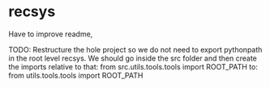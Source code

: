 # recsys

Have to improve readme,


TODO: Restructure the hole project so we do not need to export pythonpath in the root level recsys.
We should go inside the src folder and then create the imports relative to that:
from src.utils.tools.tools import ROOT_PATH
to:
from utils.tools.tools import ROOT_PATH